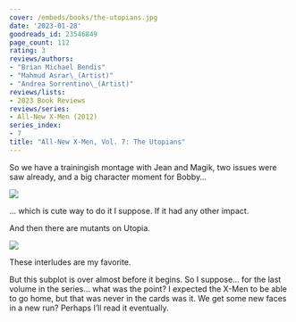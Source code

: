 ```yaml
---
cover: /embeds/books/the-utopians.jpg
date: '2023-01-28'
goodreads_id: 23546849
page_count: 112
rating: 3
reviews/authors:
- "Brian Michael Bendis"
- "Mahmud Asrar\_(Artist)"
- "Andrea Sorrentino\_(Artist)"
reviews/lists:
- 2023 Book Reviews
reviews/series:
- All-New X-Men (2012)
series_index:
- 7
title: "All-New X-Men, Vol. 7: The Utopians"
---
```

So we have a trainingish montage with Jean and Magik, two issues were saw already, and a big character moment for Bobby…

![](/embeds/books/attachments/all-new-x-men-7-9c940b.png)

… which is cute way to do it I suppose. If it had any other impact. 

<!--more-->

And then there are mutants on Utopia. 

![](/embeds/books/attachments/all-new-x-men-7-f88bc6.png)

These interludes are my favorite. 

But this subplot is over almost before it begins. So I suppose… for the last volume in the series… what was the point? I expected the X-Men to be able to go home, but that was never in the cards was it. We get some new faces in a new run? Perhaps I’ll read it eventually. 

